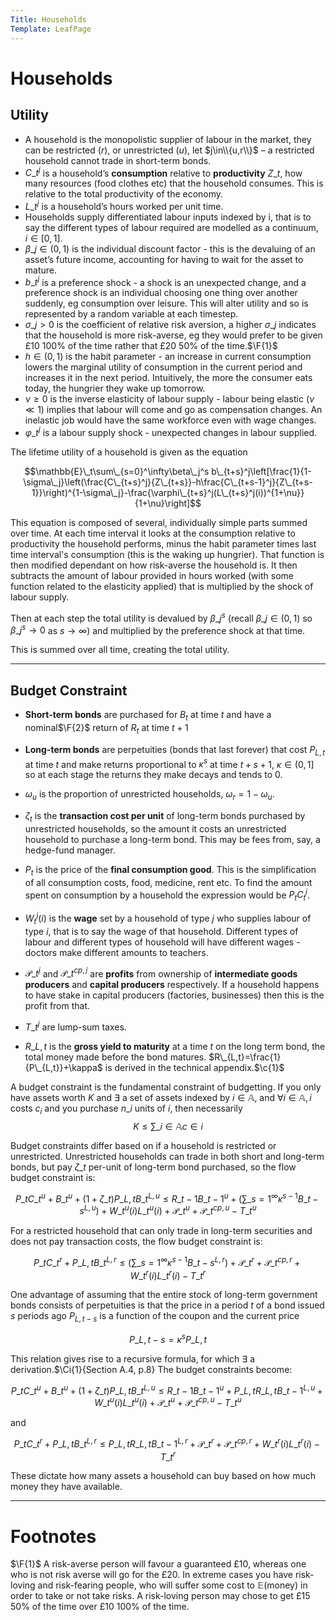 ```yaml
---
Title: Households
Template: LeafPage
---
```


# Households
$\newcommand{\F}[1]{^{[\text{F}#1]}}\newcommand{\c}[1]{^{[#1]}}\newcommand{\C}[2]{^{[#1\text{, p.#2}]}}\newcommand{\Ci}[2]{^{[#1\text{, #2}]}}$
## Utility

* A household is the monopolistic supplier of labour in the market, they can be restricted ($r$), or unrestricted ($u$), let $j\in\\{u,r\\}$ – a restricted household cannot trade in short-term bonds.
* $C\_t^j$ is a household’s **consumption** relative to **productivity** $Z\_t$, how many resources (food clothes etc) that the household consumes. This is relative to the total productivity of the economy.
* $L\_t^j$ is a household’s hours worked per unit time.
* Households supply differentiated labour inputs indexed by i, that is to say the different types of labour required are modelled as a continuum, $i\in[0,1]$.
* $\beta\_j\in(0,1)$ is the individual discount factor - this is the devaluing of an asset’s future income, accounting for having to wait for the asset to mature.
* $b\_t^j$ is a preference shock - a shock is an unexpected change, and a preference shock is an individual choosing one thing over another suddenly, eg consumption over leisure. This will alter utility and so is represented by a random variable at each timestep.
* $\sigma\_j>0$ is the coefficient of relative risk aversion, a higher $\sigma\_j$ indicates that the household is more risk-averse, eg they would prefer to be given £10 100% of the time rather that £20 50% of the time.$\F{1}$
* $h\in(0,1)$ is the habit parameter - an increase in current consumption lowers the marginal utility of consumption in the current period and increases it in the next period. Intuitively, the more the consumer eats today, the hungrier they wake up tomorrow.
* $\nu\geq0$ is the inverse elasticity of labour supply - labour being elastic ($\nu\ll1$) implies that labour will come and go as compensation changes. An inelastic job would have the same workforce even with wage changes.
* $\varphi\_t^j$ is a labour supply shock - unexpected changes in labour supplied.

The lifetime utility of a household is given as the equation

$$\mathbb{E}\_t\sum\_{s=0}^\infty\beta\_j^s b\_{t+s}^j\left[\frac{1}{1-\sigma\_j}\left(\frac{C\_{t+s}^j}{Z\_{t+s}}-h\frac{C\_{t+s-1}^j}{Z\_{t+s-1}}\right)^{1-\sigma\_j}-\frac{\varphi\_{t+s}^j(L\_{t+s}^j(i))^{1+\nu}}{1+\nu}\right]$$

This equation is composed of several, individually simple parts summed over time. At each time interval it looks at the consumption relative to productivity the household performs, minus the habit parameter times last time interval's consumption (this is the waking up hungrier). That function is then modified dependant on how risk-averse the household is. It then subtracts the amount of labour provided in hours worked (with some function related to the elasticity applied) that is multiplied by the shock of labour supply.

Then at each step the total utility is devalued by $\beta\_j^s$ (recall $\beta\_j\in(0,1)$ so $\beta\_j^s\to0$ as $s\to\infty$) and multiplied by the preference shock at that time.

This is summed over all time, creating the total utility.

---

## Budget Constraint

-   **Short-term bonds** are purchased for $B_t$ at time $t$ and
    have a nominal$\F{2}$ return of $R_t$ at time $t+1$

-   **Long-term bonds** are perpetuities (bonds that last forever)
    that cost $P_{L,t}$ at time $t$ and make returns proportional to
    $\kappa^s$ at time $t+s+1$, $\kappa\in(0,1]$ so at each stage the
    returns they make decays and tends to 0.

-   $\omega_u$ is the proportion of unrestricted households,
    $\omega_r=1-\omega_u$.

-   $\zeta_t$ is the **transaction cost per unit** of long-term
    bonds purchased by unrestricted households, so the amount it costs
    an unrestricted household to purchase a long-term bond. This may be
    fees from, say, a hedge-fund manager.

-   $P_t$ is the price of the **final consumption good**. This is
    the simplification of all consumption costs, food, medicine, rent
    etc. To find the amount spent on consumption by a household the
    expression would be $P_tC_t^j$.

-   $W_t^j(i)$ is the **wage** set by a household of type $j$ who
    supplies labour of type $i$, that is to say the wage of that
    household. Different types of labour and different types of
    household will have different wages - doctors make different amounts
    to teachers.

-   $\mathcal{P}\_t^j$ and $\mathcal{P}\_t^{cp,j}$ are **profits**
    from ownership of **intermediate goods producers** and
    **capital producers** respectively. If a household happens to
    have stake in capital producers (factories, businesses) then this is
    the profit from that.

-   $T\_t^j$ are lump-sum taxes.

-   $R\_{L,t}$ is the **gross yield to maturity** at a time $t$ on
    the long term bond, the total money made before the bond matures.
    $R\_{L,t}=\frac{1}{P\_{L,t}}+\kappa$ is derived in the technical
    appendix.$\c{1}$

A budget constraint is the fundamental constraint of budgetting. If you
only have assets worth $K$ and $\exists$ a set of assets indexed by
$i\in\mathbb{A}$, and $\forall i\in\mathbb{A}, i$ costs $c_i$ and you
purchase $n\_i$ units of $i$, then necessarily
$$K\leq \sum\_{i\in\mathbb{A}}c\in i$$

Budget constraints differ based on if a household is restricted or
unrestricted. Unrestricted households can trade in both short and
long-term bonds, but pay $\zeta\_t$ per-unit of long-term bond purchased,
so the flow budget constraint is:

$$P\_tC\_t^u+B\_t^u+(1+\zeta\_t)P\_{L,t}B\_t^{L,u}\leq R\_{t-1}B\_{t-1}^u+\left(\sum\_{s=1}^\infty\kappa^{s-1}B\_{t-s}^{L,u}\right)+W\_t^u(i)L\_t^u(i)+\mathcal{P}\_t^u+\mathcal{P}\_t^{cp,u}-T\_t^u$$

For a restricted household that can only trade in long-term securities
and does not pay transaction costs, the flow budget constraint is:

$$P\_tC\_t^r+P\_{L,t}B\_t^{L,r}\leq\left(\sum\_{s=1}^\infty\kappa^{s-1}B\_{t-s}^{L,r}\right)+\mathcal{P}\_t^r+\mathcal{P}\_t^{cp,r}+W\_t^r(i)L\_t^r(i)-T\_t^r$$

One advantage of assuming that the entire stock of long-term
government bonds consists of perpetuities is that the price in a
period $t$ of a bond issued $s$ periods ago $P_{L,t-s}$ is a function
of the coupon and the current price

$$P\_{L,t-s}=\kappa^sP\_{L,t}$$

This relation gives rise to a recursive formula, for which $\exists$ a
derivation.$\Ci{1}{Section A.4, p.8} The budget
constraints become:

$$P\_tC\_t^u+B\_t^u+(1+\zeta\_t)P\_{L,t}B\_t^{L,u}\leq R\_{t-1}B\_{t-1}^u+P\_{L,t}R\_{L,t}B\_{t-1}^{L,u}+W\_t^u(i)L\_t^u(i)+\mathcal{P}\_t^u+\mathcal{P}\_t^{cp,u}-T\_t^u$$

and

$$P\_tC\_t^r+P\_{L,t}B\_t^{L,r}\leq P\_{L,t}R\_{L,t}B\_{t-1}^{L,r}+\mathcal{P}\_t^r+\mathcal{P}\_t^{cp,r}+W\_t^r(i)L\_t^r(i)-T\_t^r$$

These dictate how many assets a household can buy based on how much
money they have available.

---

# Footnotes

$\F{1}$ A risk-averse person will favour a guaranteed £10, whereas one who is not risk averse will go for the £20. In extreme cases you have risk-loving and risk-fearing people, who will suffer some cost to $\mathbb{E}$(money) in order to take or not take risks. A risk-loving person may chose to get £15 50% of the time over £10 100% of the time.
